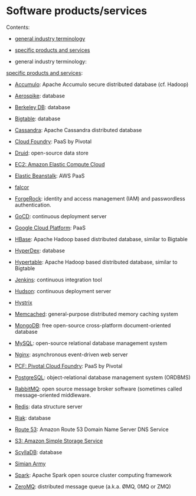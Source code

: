 # Software products/services

Contents:

* [general industry terminology](#general-industry-terminology)

* [specific products and services](#specific-products-and-services)


* <a name="#general-industry-terminology">general industry terminology</a>:



<a href="specfic-products-and-services">specific products and services</a>:

* [Accumulo](https://en.wikipedia.org/wiki/Apache_Accumulo): Apache Accumulo secure distributed database (cf. Hadoop)

* [Aerospike](https://en.wikipedia.org/wiki/Aerospike_database): database

* [Berkeley DB](https://en.wikipedia.org/wiki/Berkeley_db): database

* [Bigtable](https://en.wikipedia.org/wiki/Bigtable): database

* [Cassandra](https://en.wikipedia.org/wiki/Apache_Cassandra): Apache Cassandra distributed database

* [Cloud Foundry](https://wikipedia.org/wiki/Cloud_Foundry): PaaS by Pivotal

* [Druid](https://en.wikipedia.org/wiki/Druid_(open-source_data_store)): open-source data store

* [EC2: Amazon Elastic Compute Cloud](https://en.wikipedia.org/wiki/Amazon_Elastic_Compute_Cloud)

* [Elastic Beanstalk](https://en.wikipedia.org/wiki/AWS_Elastic_Beanstalk): AWS PaaS

* [falcor](https://github.com/Netflix/falcor)

* [ForgeRock](https://www.forgerock.com/): identity and access management (IAM) and passwordless authentication.

* [GoCD](TODO): continuous deployment server

* [Google Cloud Platform](https://en.wikipedia.org/wiki/Google_Cloud_Platform): PaaS

* [HBase](https://en.wikipedia.org/wiki/HBase): Apache Hadoop based distributed database, similar to Bigtable

* [HyperDex](https://en.wikipedia.org/wiki/HyperDex): database

* [Hypertable](https://en.wikipedia.org/wiki/Hypertable): Apache Hadoop based distributed database, similar to Bigtable

* [Jenkins](https://en.wikipedia.org/wiki/Jenkins_(software)): continuous integration tool

* [Hudson](https://en.wikipedia.org/wiki/Hudson_(software)): continuous deployment server

* [Hystrix](https://github.com/Netflix/Hystrix)

* [Memcached](https://en.wikipedia.org/wiki/Memcached): general-purpose distributed memory caching system

* [MongoDB](https://en.wikipedia.org/wiki/MongoDB): free open-source cross-platform document-oriented database

* [MySQL](https://en.wikipedia.org/wiki/MySQL): open-source relational database management system

* [Nginx](https://en.wikipedia.org/wiki/Nginx): asynchronous event-driven web server

* [PCF: Pivotal Cloud Foundry](https://wikipedia.org/wiki/Cloud_Foundry): PaaS by Pivotal

* [PostgreSQL](https://en.wikipedia.org/wiki/PostgreSQL): object-relational database management system (ORDBMS)

* [RabbitMQ](https://en.wikipedia.org/wiki/RabbitMQ):  open source message broker software (sometimes called message-oriented middleware.

* [Redis](https://en.wikipedia.org/wiki/Redis): data structure server

* [Riak](https://en.wikipedia.org/wiki/Riak): database

* [Route 53](https://en.wikipedia.org/wiki/Amazon_Route_53): Amazon Route 53 Domain Name Server DNS Service

* [S3: Amazon Simple Storage Service](https://en.wikipedia.org/wiki/Amazon_S3)

* [ScyllaDB](http://www.scylladb.com/): database

* [Simian Army](https://github.com/Netflix/SimianArmy)

* [Spark](https://en.wikipedia.org/wiki/Apache_Spark): Apache Spark open source cluster computing framework

* [ZeroMQ](https://en.wikipedia.org/wiki/ZeroMQ): distributed message queue (a.k.a. ØMQ, 0MQ or ZMQ)



